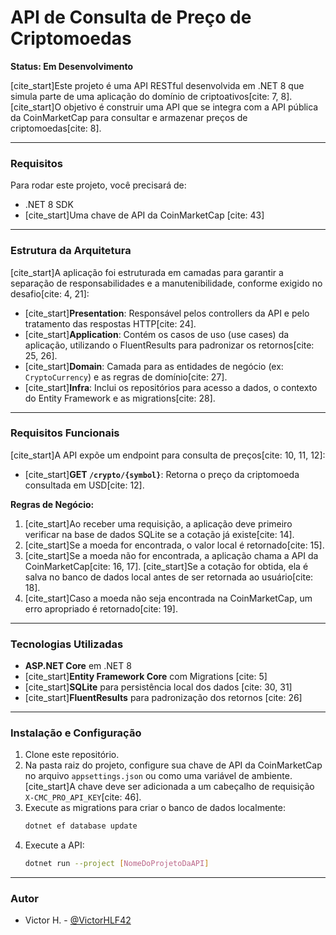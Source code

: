 # API de Consulta de Preço de Criptomoedas

**Status: Em Desenvolvimento**

[cite_start]Este projeto é uma API RESTful desenvolvida em .NET 8 que simula parte de uma aplicação do domínio de criptoativos[cite: 7, 8]. [cite_start]O objetivo é construir uma API que se integra com a API pública da CoinMarketCap para consultar e armazenar preços de criptomoedas[cite: 8].

---

### Requisitos

Para rodar este projeto, você precisará de:
* .NET 8 SDK
* [cite_start]Uma chave de API da CoinMarketCap [cite: 43]

---

### Estrutura da Arquitetura

[cite_start]A aplicação foi estruturada em camadas para garantir a separação de responsabilidades e a manutenibilidade, conforme exigido no desafio[cite: 4, 21]:

* [cite_start]**Presentation**: Responsável pelos controllers da API e pelo tratamento das respostas HTTP[cite: 24].
* [cite_start]**Application**: Contém os casos de uso (use cases) da aplicação, utilizando o FluentResults para padronizar os retornos[cite: 25, 26].
* [cite_start]**Domain**: Camada para as entidades de negócio (ex: `CryptoCurrency`) e as regras de domínio[cite: 27].
* [cite_start]**Infra**: Inclui os repositórios para acesso a dados, o contexto do Entity Framework e as migrations[cite: 28].

---

### Requisitos Funcionais

[cite_start]A API expõe um endpoint para consulta de preços[cite: 10, 11, 12]:

* [cite_start]**GET `/crypto/{symbol}`**: Retorna o preço da criptomoeda consultada em USD[cite: 12].

**Regras de Negócio:**
1.  [cite_start]Ao receber uma requisição, a aplicação deve primeiro verificar na base de dados SQLite se a cotação já existe[cite: 14].
2.  [cite_start]Se a moeda for encontrada, o valor local é retornado[cite: 15].
3.  [cite_start]Se a moeda não for encontrada, a aplicação chama a API da CoinMarketCap[cite: 16, 17]. [cite_start]Se a cotação for obtida, ela é salva no banco de dados local antes de ser retornada ao usuário[cite: 18].
4.  [cite_start]Caso a moeda não seja encontrada na CoinMarketCap, um erro apropriado é retornado[cite: 19].

---

### Tecnologias Utilizadas

* **ASP.NET Core** em .NET 8
* [cite_start]**Entity Framework Core** com Migrations [cite: 5]
* [cite_start]**SQLite** para persistência local dos dados [cite: 30, 31]
* [cite_start]**FluentResults** para padronização dos retornos [cite: 26]

---

### Instalação e Configuração

1.  Clone este repositório.
2.  Na pasta raiz do projeto, configure sua chave de API da CoinMarketCap no arquivo `appsettings.json` ou como uma variável de ambiente. [cite_start]A chave deve ser adicionada a um cabeçalho de requisição `X-CMC_PRO_API_KEY`[cite: 46].
3.  Execute as migrations para criar o banco de dados localmente:
    ```bash
    dotnet ef database update
    ```
4.  Execute a API:
    ```bash
    dotnet run --project [NomeDoProjetoDaAPI]
    ```

---

### Autor

* Victor H.  - [@VictorHLF42](https://github.com/VictorHLF42)
